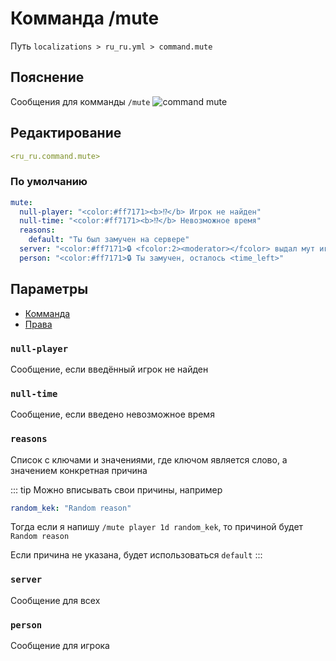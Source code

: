 # Комманда /mute
Путь `localizations > ru_ru.yml > command.mute`

## Пояснение
Сообщения для комманды `/mute`
![command mute](/commandmute.png)

## Редактирование
```yaml
<ru_ru.command.mute>
```

### По умолчанию
```yaml
mute:
  null-player: "<color:#ff7171><b>⁉</b> Игрок не найден"
  null-time: "<color:#ff7171><b>⁉</b> Невозможное время"
  reasons:
    default: "Ты был замучен на сервере"
  server: "<color:#ff7171>🔒 <fcolor:2><moderator></fcolor> выдал мут игроку <fcolor:2><player></fcolor> <fcolor:1><hover:show_text:\"<fcolor:1>Айди: <id><br>Дата: <date><br>Время: <time><br>Осталось: <time_left><br>Модератор: <moderator><br>Причина: <reason>\">[ПОДРОБНЕЕ]</hover>"
  person: "<color:#ff7171>🔒 Ты замучен, осталось <time_left>"
```

## Параметры

- [Комманда](/docs/command/mute/)
- [Права](/docs/permission/command/mute/)

### `null-player`

Сообщение, если введённый игрок не найден

### `null-time`

Сообщение, если введено невозможное время

### `reasons`

Список с ключами и значениями, где ключом является слово, а значением конкретная причина

::: tip Можно вписывать свои причины, например
```yaml
random_kek: "Random reason"
```
Тогда если я напишу `/mute player 1d random_kek`, то причиной будет `Random reason`

Если причина не указана, будет использоваться `default`
:::

### `server`

Сообщение для всех

### `person`

Сообщение для игрока

